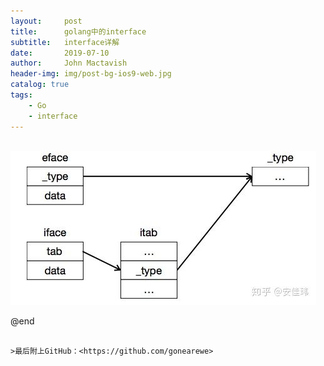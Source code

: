 ```yaml
---
layout:     post
title:      golang中的interface
subtitle:   interface详解
date:       2019-07-10
author:     John Mactavish
header-img: img/post-bg-ios9-web.jpg
catalog: true
tags:
    - Go
    - interface
---
```


&emsp; 
![](../img/2019-07-10-A.jpg)


@end

```

>最后附上GitHub：<https://github.com/gonearewe>
